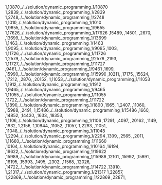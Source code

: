 1,10870,./../solution/dynamic_programming_1/10870
1,2839,./../solution/dynamic_programming_1/2839
1,2748,./../solution/dynamic_programming_1/2748
1,1010,./../solution/dynamic_programming_1/1010
1,9655,./../solution/dynamic_programming_1/9655
1,17626,./../solution/dynamic_programming_1/17626
,15489,
,14501,
,2670,
,13699,./../solution/dynamic_programming_1/13699
1,1463,./../solution/dynamic_programming_1/1463
1,9095,./../solution/dynamic_programming_1/9095
,1003,
1,11726,./../solution/dynamic_programming_1/11726
1,2579,./../solution/dynamic_programming_1/2579
,2193,
1,11727,./../solution/dynamic_programming_1/11727
,9461,./../solution/dynamic_programming_1/9461
,1699,
,15990,./../solution/dynamic_programming_1/15990
,10211,
,17175,
,15624,
,17212,
,2876,
,20152,
1,11053,./../solution/dynamic_programming_1/11053
1,1912,./../solution/dynamic_programming_1/1912
1,9465,./../solution/dynamic_programming_1/9465
1,11055,./../solution/dynamic_programming_1/11055
,11722,./../solution/dynamic_programming_1/11722
1,1890,./../solution/dynamic_programming_1/1890
,1965,
1,2407,
,11060,
,15988,
,2491,
1,15486,./../solution/dynamic_programming_1/15486
,1660,
,14852,
,14430,
,1633,
,18353,
1,1106,./../solution/dynamic_programming_1/1106
,17291,
,4097,
,20162,
,1149,
,1932,
1,2156,
1,10844,
,11052,
,11057,
1,2293,
,11051,
,11048,./../solution/dynamic_programming_1/11048
1,2294,./../solution/dynamic_programming_1/2294
,1309,
,2565,
,2011,
1,11660,./../solution/dynamic_programming_1/11660
,10164,./../solution/dynamic_programming_1/10164
,16194,
,19622,./../solution/dynamic_programming_1/19622
,15989,./../solution/dynamic_programming_1/15989
,12101,
,15992,
,15991,
,16195,
,15993,
,1495,
,2302,
,11568,
,12026,
,14722,./../solution/dynamic_programming_1/14722
,13910,
1,21317,./../solution/dynamic_programming_1/21317
1,22857,
1,22869,./../solution/dynamic_programming_1/22869
,22871,
